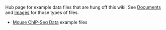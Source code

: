 <slot name="/datafiles/linkbox" />

Hub page for example data files that are hung off this wiki.  See [Documents](/documents/) and [Images](/images/) for those types of files.

* [Mouse ChIP-Seq Data](/src/datafiles/mouse-chip-seq-data/index.md) example files
